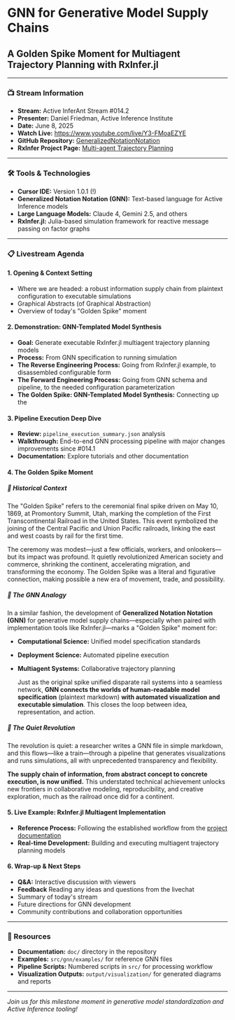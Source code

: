 # GNN for Generative Model Supply Chains

## A Golden Spike Moment for Multiagent Trajectory Planning with RxInfer.jl

---

### 📺 Stream Information

- **Stream:** Active InferAnt Stream #014.2
- **Presenter:** Daniel Friedman, Active Inference Institute  
- **Date:** June 8, 2025
- **Watch Live:** https://www.youtube.com/live/Y3-FMoaEZYE
- **GitHub Repository:** [GeneralizedNotationNotation](https://github.com/ActiveInferenceInstitute/GeneralizedNotationNotation)
- **RxInfer Project Page:** [Multi-agent Trajectory Planning](https://coda.io/d/RxInfer-jl-Active-Inference-Institute_ddtS-XZ4BJb/Multi-agent-Trajectory-Planning_sutlGFZ9)

---

### 🛠️ Tools & Technologies

- **Cursor IDE:** Version 1.0.1 (!)
- **Generalized Notation Notation (GNN):** Text-based language for Active Inference models
- **Large Language Models:** Claude 4, Gemini 2.5, and others
- **RxInfer.jl:** Julia-based simulation framework for reactive message passing on factor graphs

---

### 📋 Livestream Agenda

#### 1. **Opening & Context Setting**

- Where we are headed: a robust information supply chain from plaintext configuration to executable simulations
- Graphical Abstracts (of Graphical Abstraction)
- Overview of today's "Golden Spike" moment

#### 2. **Demonstration: GNN-Templated Model Synthesis**

- **Goal:** Generate executable RxInfer.jl multiagent trajectory planning models
- **Process:** From GNN specification to running simulation
- **The Reverse Engineering Process:** Going from RxInfer.jl example, to disassembled configurable form
- **The Forward Engineering Process:** Going from GNN schema and pipeline, to the needed configuration parameterization
- **The Golden Spike: GNN-Templated Model Synthesis:** Connecting up the 


#### 3. **Pipeline Execution Deep Dive**

- **Review:** `pipeline_execution_summary.json` analysis
- **Walkthrough:** End-to-end GNN processing pipeline with major changes improvements since #014.1
- **Documentation:** Explore tutorials and other documentation

#### 4. **The Golden Spike Moment**

##### 🚂 Historical Context

   The "Golden Spike" refers to the ceremonial final spike driven on May 10, 1869, at Promontory Summit, Utah, marking the completion of the First Transcontinental Railroad in the United States. This event symbolized the joining of the Central Pacific and Union Pacific railroads, linking the east and west coasts by rail for the first time.

   The ceremony was modest—just a few officials, workers, and onlookers—but its impact was profound. It quietly revolutionized American society and commerce, shrinking the continent, accelerating migration, and transforming the economy. The Golden Spike was a literal and figurative connection, making possible a new era of movement, trade, and possibility.

##### 🔗 The GNN Analogy

   In a similar fashion, the development of **Generalized Notation Notation (GNN)** for generative model supply chains—especially when paired with implementation tools like RxInfer.jl—marks a "Golden Spike" moment for:

- **Computational Science:** Unified model specification standards
- **Deployment Science:** Automated pipeline execution  
- **Multiagent Systems:** Collaborative trajectory planning

   Just as the original spike unified disparate rail systems into a seamless network, **GNN connects the worlds of human-readable model specification** (plaintext markdown) **with automated visualization and executable simulation**. This closes the loop between idea, representation, and action.

##### 🌟 The Quiet Revolution

   The revolution is quiet: a researcher writes a GNN file in simple markdown, and this flows—like a train—through a pipeline that generates visualizations and runs simulations, all with unprecedented transparency and flexibility.

   **The supply chain of information, from abstract concept to concrete execution, is now unified.** This understated technical achievement unlocks new frontiers in collaborative modeling, reproducibility, and creative exploration, much as the railroad once did for a continent.

#### 5. **Live Example: RxInfer.jl Multiagent Implementation**

- **Reference Process:** Following the established workflow from the [project documentation](https://coda.io/d/RxInfer-jl-Active-Inference-Institute_ddtS-XZ4BJb/Multi-agent-Trajectory-Planning_sutlGFZ9)
- **Real-time Development:** Building and executing multiagent trajectory planning models

#### 6. **Wrap-up & Next Steps**

- **Q&A:** Interactive discussion with viewers
- **Feedback** Reading any ideas and questions from the livechat
- Summary of today's stream
- Future directions for GNN development
- Community contributions and collaboration opportunities

---

### 🔗 Resources

- **Documentation:** `doc/` directory in the repository
- **Examples:** `src/gnn/examples/` for reference GNN files
- **Pipeline Scripts:** Numbered scripts in `src/` for processing workflow
- **Visualization Outputs:** `output/visualization/` for generated diagrams and reports

---

*Join us for this milestone moment in generative model standardization and Active Inference tooling!*

